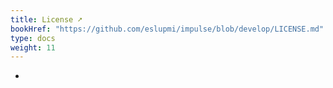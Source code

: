```yaml
---
title: License ➚
bookHref: "https://github.com/eslupmi/impulse/blob/develop/LICENSE.md"
type: docs
weight: 11
---
```

-